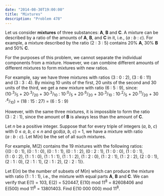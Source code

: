 ```yaml
---
date: "2014-08-30T19:00:00"
title: "Mixtures"
description: "Problem 478"
---
```


<p>Let us consider <b>mixtures</b> of three substances: <b>A</b>, <b>B</b> and <b>C</b>. A mixture can be described by a ratio of the amounts of <b>A</b>, <b>B</b>, and <b>C</b> in it, i.e., (<var>a</var> : <var>b</var> : <var>c</var>). For example, a mixture described by the ratio (2 : 3 : 5) contains 20% <b>A</b>, 30% <b>B</b> and 50% <b>C</b>.</p>
<p>For the purposes of this problem, we cannot separate the individual components from a mixture. However, we can combine different amounts of different mixtures to form mixtures with new ratios.</p>
<p>For example, say we have three mixtures with ratios (3 : 0 : 2), (3 : 6 : 11) and (3 : 3 : 4). By mixing 10 units of the first, 20 units of the second and 30 units of the third, we get a new mixture with ratio (6 : 5 : 9), since:
(10·<sup>3</sup>/<sub>5</sub> + 20·<sup>3</sup>/<sub>20</sub> + 30·<sup>3</sup>/<sub>10</sub> : 10·<sup>0</sup>/<sub>5</sub> + 20·<sup>6</sup>/<sub>20</sub> + 30·<sup>3</sup>/<sub>10</sub> : 10·<sup>2</sup>/<sub>5</sub> + 20·<sup>11</sup>/<sub>20</sub> + 30·<sup>4</sup>/<sub>10</sub>)
= (18 : 15 : 27) = (6 : 5 : 9)</p>
<p>However, with the same three mixtures, it is impossible to form the ratio (3 : 2 : 1), since the amount of <b>B</b> is always less than the amount of <b>C</b>.</p>
<p>Let <var>n</var> be a positive integer. Suppose that for every triple of integers (<var>a</var>, <var>b</var>, <var>c</var>) with 0 ≤ <var>a</var>, <var>b</var>, <var>c</var> ≤ <var>n</var> and gcd(<var>a</var>, <var>b</var>, <var>c</var>) = 1, we have a mixture with ratio (<var>a</var> : <var>b</var> : <var>c</var>). Let M(<var>n</var>) be the set of all such mixtures.</p>
<p>For example, M(2) contains the 19 mixtures with the following ratios:
{(0 : 0 : 1), (0 : 1 : 0), (0 : 1 : 1), (0 : 1 : 2), (0 : 2 : 1), 
(1 : 0 : 0), (1 : 0 : 1), (1 : 0 : 2), (1 : 1 : 0), (1 : 1 : 1), 
(1 : 1 : 2), (1 : 2 : 0), (1 : 2 : 1), (1 : 2 : 2), (2 : 0 : 1), 
(2 : 1 : 0), (2 : 1 : 1), (2 : 1 : 2), (2 : 2 : 1)}.</p>
<p>Let E(<var>n</var>) be the number of subsets of M(<var>n</var>) which can produce the mixture with ratio (1 : 1 : 1), i.e., the mixture with equal parts <b>A</b>, <b>B</b> and <b>C</b>. 
We can verify that E(1) = 103, E(2) = 520447, E(10) mod 11<sup>8</sup> = 82608406 and E(500) mod 11<sup>8</sup> = 13801403.
Find E(10 000 000) mod 11<sup>8</sup>.</p>

